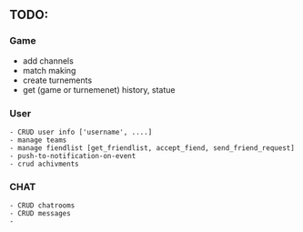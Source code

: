 ## TODO:

### Game
- add channels
- match making
- create turnements
- get (game or turnemenet) history, statue

### User
    - CRUD user info ['username', ....]
    - manage teams
    - manage fiendlist [get_friendlist, accept_fiend, send_friend_request]
    - push-to-notification-on-event
    - crud achivments

### CHAT
    - CRUD chatrooms
    - CRUD messages
    - 

